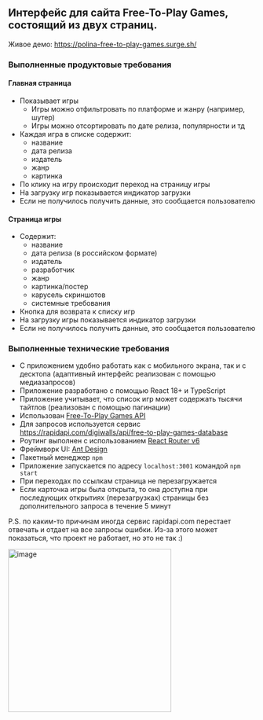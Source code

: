 ## Интерфейс для сайта Free-To-Play Games, состоящий из двух страниц.

Живое демо: https://polina-free-to-play-games.surge.sh/

### Выполненные продуктовые требования
#### Главная страница
- Показывает игры
    - Игры можно отфильтровать по платформе и жанру (например, шутер)
    - Игры можно отсортировать по дате релиза, популярности и тд
- Каждая игра в списке содержит:
	- название
	- дата релиза
    - издатель
    - жанр
    - картинка
- По клику на игру происходит переход на страницу игры
- На загрузку игр показывается индикатор загрузки
- Если не получилось получить данные, это сообщается пользователю
#### Страница игры
- Содержит:	
	- название
	- дата релиза (в российском формате)
    - издатель
    - разработчик
    - жанр
    - картинка/постер
    - карусель скриншотов
    - системные требования
- Кнопка для возврата к списку игр
- На загрузку игры показывается индикатор загрузки
- Если не получилось получить данные, это сообщается пользователю

### Выполненные технические требования

- С приложением удобно работать как с мобильного экрана, так и с десктопа (адаптивный интерфейс реализован с помощью медиазапросов)
- Приложение разработано с помощью React 18+ и TypeScript
- Приложение учитывает, что список игр может содержать тысячи тайтлов (реализован с помощью пагинации)
- Использован [Free-To-Play Games API](https://www.freetogame.com/api-doc)
- Для запросов используется сервис https://rapidapi.com/digiwalls/api/free-to-play-games-database
- Роутинг выполнен с использованием [React Router v6](https://reactrouter.com/en/main)
- Фреймворк UI: [Ant Design](https://ant.design/)
- Пакетный менеджер `npm`
- Приложение запускается по адресу `localhost:3001` командой `npm start`
- При переходах по ссылкам страница не перезагружается
- Если карточка игры была открыта, то она доступна при последующих открытиях (перезагрузках) страницы без дополнительного запроса в течение 5 минут

P.S. по каким-то причинам иногда сервис rapidapi.com перестает отвечать и отдает на все запросы ошибки. Из-за этого может показаться, что проект не работает, но это не так :)

<img width="332" alt="image" src="https://github.com/polinagv/avito-test/assets/100491390/375871ee-15b4-4c18-a125-4ccc89e25272">
